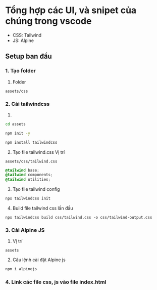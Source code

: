 # Tổng hợp các UI, và snipet của chúng trong vscode

- CSS: Tailwind
- JS: Alpine

## Setup ban đầu

### 1. Tạo folder

1. Folder

```folder
assets/css

```

### 2. Cài tailwindcss

1.

```zsh
cd assets

npm init -y

npm install tailwindcss
```

2. Tạo file tailwind.css
   Vị trí

```file
assets/css/tailwind.css
```

```css
@tailwind base;
@tailwind components;
@tailwind utilities;
```

3. Tạo file tailwind config

```zsh
npx tailwindcss init
```

4. Build file tailwind css lần đầu

```zhs
npx tailwindcss build css/tailwind.css -o css/tailwind-output.css
```

### 3. Cài Alpine JS

1. Vị trí

```folder
assets
```

2. Câu lệnh cài đặt Alpine js

```zsh
npm i alpinejs
```

### 4. Link các file css, js vào file index.html
